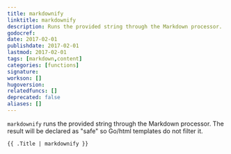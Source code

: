 ```yaml
---
title: markdownify
linktitle: markdownify
description: Runs the provided string through the Markdown processor.
godocref:
date: 2017-02-01
publishdate: 2017-02-01
lastmod: 2017-02-01
tags: [markdown,content]
categories: [functions]
signature:
workson: []
hugoversion:
relatedfuncs: []
deprecated: false
aliases: []
---
```


`markdownify` runs the provided string through the Markdown processor. The result will be declared as "safe" so Go/html templates do not filter it.

```
{{ .Title | markdownify }}
```